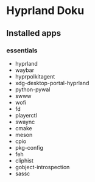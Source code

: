 # Hyprland Doku

## Installed apps

### essentials

- hyprland
- waybar
- hyprpolkitagent
- xdg-desktop-portal-hyprland
- python-pywal
- swww
- wofi
- fd
- playerctl
- swaync
- cmake
- meson
- cpio
- pkg-config
- feh
- cliphist
- gobject-introspection
- sassc
